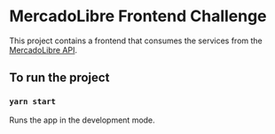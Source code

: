 # MercadoLibre Frontend Challenge

This project contains a frontend that consumes the services from the [MercadoLibre API](api.mercadolibre.com).

## To run the project

### `yarn start`

Runs the app in the development mode.